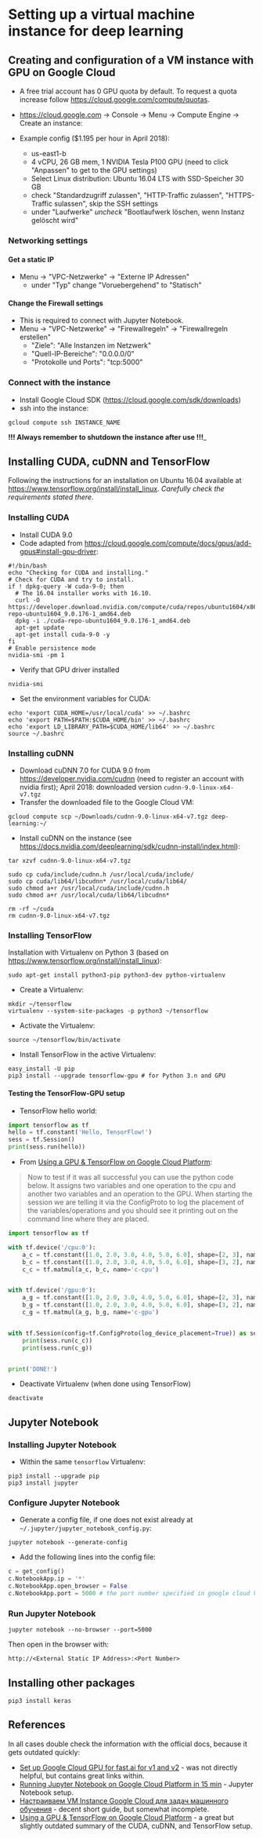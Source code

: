 # Setting up a virtual machine instance for deep learning

## Creating and configuration of a VM instance with GPU on Google Cloud

* A free trial account has 0 GPU quota by default. To request a quota increase follow <https://cloud.google.com/compute/quotas>.

* <https://cloud.google.com> -> Console -> Menu -> Compute Engine -> Create an instance:

* Example config ($1.195 per hour in April 2018):

  - us-east1-b
  - 4 vCPU, 26 GB mem, 1 NVIDIA Tesla P100 GPU (need to click "Anpassen" to get to the GPU settings)
  - Select Linux distribution: Ubuntu 16.04 LTS with SSD-Speicher 30 GB
  - check "Standardzugriff zulassen", "HTTP-Traffic zulassen", "HTTPS-Traffic sulassen", skip the SSH settings
  - under "Laufwerke" *uncheck* "Bootlaufwerk löschen, wenn Instanz gelöscht wird"

### Networking settings

#### Get a static IP

* Menu -> "VPC-Netzwerke" -> "Externe IP Adressen"
  - under "Typ" change "Voruebergehend" to "Statisch"

#### Change the Firewall settings

* This is required to connect with Jupyter Notebook.
* Menu -> "VPC-Netzwerke" -> "Firewallregeln" -> "Firewallregeln erstellen"
  - "Ziele": "Alle Instanzen im Netzwerk"
  - "Quell-IP-Bereiche": "0.0.0.0/0"
  - "Protokolle und Ports": "tcp:5000"

### Connect with the instance

* Install Google Cloud SDK (<https://cloud.google.com/sdk/downloads>)
* ssh into the instance:

```
gcloud compute ssh INSTANCE_NAME
```

__!!! Always remember to shutdown the instance after use !!!___

## Installing CUDA, cuDNN and TensorFlow

Following the instructions for an installation on Ubuntu 16.04 available at <https://www.tensorflow.org/install/install_linux>. *Carefully check the requirements stated there*.

### Installing CUDA

* Install CUDA 9.0
* Code adapted from <https://cloud.google.com/compute/docs/gpus/add-gpus#install-gpu-driver>:

```
#!/bin/bash
echo "Checking for CUDA and installing."
# Check for CUDA and try to install.
if ! dpkg-query -W cuda-9-0; then
  # The 16.04 installer works with 16.10.
  curl -O https://developer.download.nvidia.com/compute/cuda/repos/ubuntu1604/x86_64/cuda-repo-ubuntu1604_9.0.176-1_amd64.deb
  dpkg -i ./cuda-repo-ubuntu1604_9.0.176-1_amd64.deb
  apt-get update
  apt-get install cuda-9-0 -y
fi
# Enable persistence mode
nvidia-smi -pm 1
```

* Verify that GPU driver installed

```
nvidia-smi
```

* Set the environment variables for CUDA:

```
echo 'export CUDA_HOME=/usr/local/cuda' >> ~/.bashrc
echo 'export PATH=$PATH:$CUDA_HOME/bin' >> ~/.bashrc
echo 'export LD_LIBRARY_PATH=$CUDA_HOME/lib64' >> ~/.bashrc
source ~/.bashrc
```

### Installing cuDNN

* Download cuDNN 7.0 for CUDA 9.0 from <https://developer.nvidia.com/cudnn> (need to register an account with nvidia first); April 2018: downloaded version `cudnn-9.0-linux-x64-v7.tgz`
* Transfer the downloaded file to the Google Cloud VM:

```
gcloud compute scp ~/Downloads/cudnn-9.0-linux-x64-v7.tgz deep-learning:~/
```

* Install cuDNN on the instance (see <https://docs.nvidia.com/deeplearning/sdk/cudnn-install/index.html>):

```
tar xzvf cudnn-9.0-linux-x64-v7.tgz

sudo cp cuda/include/cudnn.h /usr/local/cuda/include/
sudo cp cuda/lib64/libcudnn* /usr/local/cuda/lib64/
sudo chmod a+r /usr/local/cuda/include/cudnn.h
sudo chmod a+r /usr/local/cuda/lib64/libcudnn*

rm -rf ~/cuda
rm cudnn-9.0-linux-x64-v7.tgz
```

### Installing TensorFlow

Installation with Virtualenv on Python 3 (based on <https://www.tensorflow.org/install/install_linux>):

```
sudo apt-get install python3-pip python3-dev python-virtualenv
```

* Create a Virtualenv:

```
mkdir ~/tensorflow
virtualenv --system-site-packages -p python3 ~/tensorflow
```

* Activate the Virtualenv:

```
source ~/tensorflow/bin/activate
```

* Install TensorFlow in the active Virtualenv:

```
easy_install -U pip
pip3 install --upgrade tensorflow-gpu # for Python 3.n and GPU
```

#### Testing the TensorFlow-GPU setup

* TensorFlow hello world:

```python
import tensorflow as tf
hello = tf.constant('Hello, TensorFlow!')
sess = tf.Session()
print(sess.run(hello))
```

* From [Using a GPU & TensorFlow on Google Cloud Platform](https://medium.com/google-cloud/using-a-gpu-tensorflow-on-google-cloud-platform-1a2458f42b0):

> Now to test if it was all successful you can use the python code below. It assigns two variables and one operation to the cpu and another two variables and an operation to the GPU. When starting the session we are telling it via the ConfigProto to log the placement of the variables/operations and you should see it printing out on the command line where they are placed.

```python
import tensorflow as tf

with tf.device('/cpu:0'):
    a_c = tf.constant([1.0, 2.0, 3.0, 4.0, 5.0, 6.0], shape=[2, 3], name='a-cpu')
    b_c = tf.constant([1.0, 2.0, 3.0, 4.0, 5.0, 6.0], shape=[3, 2], name='b-cpu')
    c_c = tf.matmul(a_c, b_c, name='c-cpu')


with tf.device('/gpu:0'):
    a_g = tf.constant([1.0, 2.0, 3.0, 4.0, 5.0, 6.0], shape=[2, 3], name='a-gpu')
    b_g = tf.constant([1.0, 2.0, 3.0, 4.0, 5.0, 6.0], shape=[3, 2], name='b-gpu')
    c_g = tf.matmul(a_g, b_g, name='c-gpu')


with tf.Session(config=tf.ConfigProto(log_device_placement=True)) as sess:
    print(sess.run(c_c))
    print(sess.run(c_g))


print('DONE!')
```

* Deactivate Virtualenv (when done using TensorFlow)

```
deactivate
```

## Jupyter Notebook

### Installing Jupyter Notebook

* Within the same `tensorflow` Virtualenv:

```
pip3 install --upgrade pip
pip3 install jupyter
```

### Configure Jupyter Notebook

* Generate a config file, if one does not exist already at `~/.jupyter/jupyter_notebook_config.py`:

```
jupyter notebook --generate-config
```

* Add the following lines into the config file:

```python
c = get_config()
c.NotebookApp.ip = '*'
c.NotebookApp.open_browser = False
c.NotebookApp.port = 5000 # the port number specified in google cloud VM
```

### Run Jupyter Notebook

```
jupyter notebook --no-browser --port=5000
```

Then open in the browser with:

```
http://<External Static IP Address>:<Port Number>
```

## Installing other packages

```
pip3 install keras
```

## References

In all cases double check the information with the official docs, because it gets outdated quickly:

* [Set up Google Cloud GPU for fast.ai for v1 and v2](https://medium.com/google-cloud/set-up-google-cloud-gpu-for-fast-ai-45a77fa0cb48) - was not directly helpful, but contains great links within.
* [Running Jupyter Notebook on Google Cloud Platform in 15 min](https://towardsdatascience.com/running-jupyter-notebook-in-google-cloud-platform-in-15-min-61e16da34d52) - Jupyter Notebook setup.
* [Настраиваем VM Instance Google Cloud для задач машинного обучения](https://habrahabr.ru/post/341446/) - decent short guide, but somewhat incomplete.
* [Using a GPU & TensorFlow on Google Cloud Platform](https://medium.com/google-cloud/using-a-gpu-tensorflow-on-google-cloud-platform-1a2458f42b0) - a great but slightly outdated summary of the CUDA, cuDNN, and TensorFlow setup.
